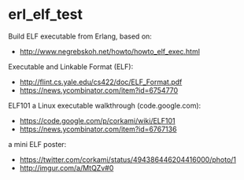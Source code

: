 erl_elf_test
============

Build ELF executable from Erlang, based on:
- http://www.negrebskoh.net/howto/howto_elf_exec.html


Executable and Linkable Format (ELF):
- http://flint.cs.yale.edu/cs422/doc/ELF_Format.pdf
- https://news.ycombinator.com/item?id=6754770


ELF101 a Linux executable walkthrough (code.google.com):
- https://code.google.com/p/corkami/wiki/ELF101
- https://news.ycombinator.com/item?id=6767136


a mini ELF poster:
- https://twitter.com/corkami/status/494386446204416000/photo/1
- http://imgur.com/a/MtQZv#0

